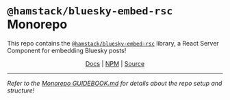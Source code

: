 # `@hamstack/bluesky-embed-rsc` Monorepo

This repo contains the [`@hamstack/bluesky-embed-rsc`](./packages/bluesky-embed-rsc/README.md) library, a React Server Component for embedding Bluesky posts!

<p align="center">
  <a href="https://bluesky-embed-rsc.vercel.app/">Docs</a> | <a href="https://npm.im/@hamstack/bluesky-embed-rsc">NPM</a> | <a href="./packages/bluesky-embed-rsc/README.md">Source</a>
</p>

---

_Refer to the [Monorepo GUIDEBOOK.md](./GUIDEBOOK.md) for details about the repo setup and structure!_
